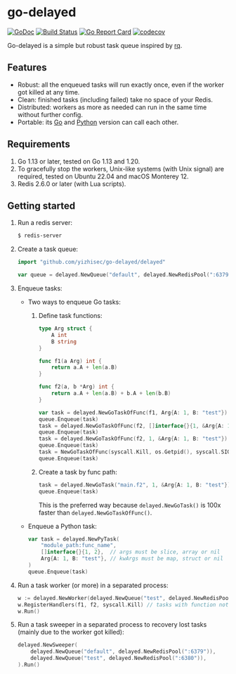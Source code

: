 # go-delayed
[![GoDoc](https://pkg.go.dev/badge/github.com/yizhisec/go-delayed)](https://pkg.go.dev/github.com/yizhisec/go-delayed)
[![Build Status](https://github.com/yizhisec/go-delayed/actions/workflows/go.yml/badge.svg)](https://github.com/yizhisec/go-delayed/actions)
[![Go Report Card](https://goreportcard.com/badge/github.com/yizhisec/go-delayed)](https://goreportcard.com/report/github.com/yizhisec/go-delayed)
[![codecov](https://codecov.io/gh/yizhisec/go-delayed/branch/main/graph/badge.svg?token=YKJLNCK2P4)](https://codecov.io/gh/yizhisec/go-delayed)

Go-delayed is a simple but robust task queue inspired by [rq](https://python-rq.org/).

## Features

* Robust: all the enqueued tasks will run exactly once, even if the worker got killed at any time.
* Clean: finished tasks (including failed) take no space of your Redis.
* Distributed: workers as more as needed can run in the same time without further config.
* Portable: its [Go](https://github.com/yizhisec/go-delayed) and [Python](https://github.com/yizhisec/delayed) version can call each other.

## Requirements

1. Go 1.13 or later, tested on Go 1.13 and 1.20.
2. To gracefully stop the workers, Unix-like systems (with Unix signal) are required, tested on Ubuntu 22.04 and macOS Monterey 12.
3. Redis 2.6.0 or later (with Lua scripts).

## Getting started

1. Run a redis server:

    ```bash
    $ redis-server
    ```

2. Create a task queue:

    ```Go
	import "github.com/yizhisec/go-delayed/delayed"

	var queue = delayed.NewQueue("default", delayed.NewRedisPool(":6379")) // "default" is the queue name
    ```

3. Enqueue tasks:
	* Two ways to enqueue Go tasks:
		1. Define task functions:

			```Go
			type Arg struct {
				A int
				B string
			}

			func f1(a Arg) int {
				return a.A + len(a.B)
			}

			func f2(a, b *Arg) int {
				return a.A + len(a.B) + b.A + len(b.B)
			}

			var task = delayed.NewGoTaskOfFunc(f1, Arg{A: 1, B: "test"})
			queue.Enqueue(task)
			task = delayed.NewGoTaskOfFunc(f2, []interface{}{1, &Arg{A: 1, B: "test"}})
			queue.Enqueue(task)
			task = delayed.NewGoTaskOfFunc(f2, 1, &Arg{A: 1, B: "test"}) // same as the above task
			queue.Enqueue(task)
			task = NewGoTaskOfFunc(syscall.Kill, os.Getpid(), syscall.SIGHUP)
			queue.Enqueue(task)
			```
		2. Create a task by func path:

			```Go
			task = delayed.NewGoTask("main.f2", 1, &Arg{A: 1, B: "test"})
			queue.Enqueue(task)
			```
			This is the preferred way because `delayed.NewGoTask()` is 100x faster than `delayed.NewGoTaskOfFunc()`.
	* Enqueue a Python task:

		```Go
		var task = delayed.NewPyTask(
			"module_path:func_name",
			[]interface{}{1, 2},  // args must be slice, array or nil
			Arg{A: 1, B: "test"}, // kwArgs must be map, struct or nil
		)
		queue.Enqueue(task)
		```

5. Run a task worker (or more) in a separated process:

    ```Go
	w := delayed.NewWorker(delayed.NewQueue("test", delayed.NewRedisPool(":6379")))
	w.RegisterHandlers(f1, f2, syscall.Kill) // tasks with function not been registered will be ignored
	w.Run()
    ```

6. Run a task sweeper in a separated process to recovery lost tasks (mainly due to the worker got killed):

    ```Go
	delayed.NewSweeper(
		delayed.NewQueue("default", delayed.NewRedisPool(":6379")),
		delayed.NewQueue("test", delayed.NewRedisPool(":6380")),
	).Run()
    ```
